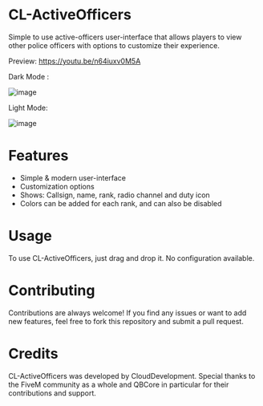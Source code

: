 # CL-ActiveOfficers
Simple to use active-officers user-interface that allows players to view other police officers with options to customize their experience.

Preview: https://youtu.be/n64iuxv0M5A

Dark Mode :

![image](https://github.com/NevoSwissa/CL-ActiveOfficers/assets/96447671/daa7b05d-64e2-4520-9bc2-320a6bec28f6)

Light Mode:

![image](https://github.com/NevoSwissa/CL-ActiveOfficers/assets/96447671/fc5ad82e-e76a-432f-adc0-13cdde585e38)

# Features
- Simple & modern user-interface
- Customization options
- Shows: Callsign, name, rank, radio channel and duty icon
- Colors can be added for each rank, and can also be disabled

# Usage

To use CL-ActiveOfficers, just drag and drop it. No configuration available.

# Contributing

Contributions are always welcome! If you find any issues or want to add new features, feel free to fork this repository and submit a pull request.

# Credits

CL-ActiveOfficers was developed by CloudDevelopment. Special thanks to the FiveM community as a whole and QBCore in particular for their contributions and support.
